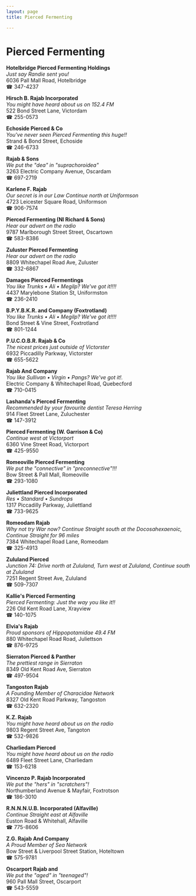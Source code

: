 ```yaml
---
layout: page 
title: Pierced Fermenting

---
```



# Pierced Fermenting


 **Hotelbridge Pierced Fermenting Holdings**  
_Just say Randie sent you!_  
6036 Pall Mall Road, Hotelbridge  
☎ 347-4237

**Hirsch B. Rajab Incorporated**  
_You might have heard about us on 152.4 FM_  
522 Bond Street Lane, Victordam  
☎ 255-0573

**Echoside Pierced & Co**  
_You've never seen Pierced Fermenting this huge!!_  
Strand & Bond Street, Echoside  
☎ 246-6733

**Rajab & Sons**  
_We put the "dea" in "suprachoroidea"_  
3263 Electric Company Avenue, Oscardam  
☎ 697-2719

**Karlene F. Rajab**  
_Our secret is in our Law 
Continue north at Uniformson_  
4723 Leicester Square Road, Uniformson  
☎ 906-7574

**Pierced Fermenting (Nl Richard & Sons)**  
_Hear our advert on the radio_  
9787 Marlborough Street Street, Oscartown  
☎ 583-8386

**Zuluster Pierced Fermenting**  
_Hear our advert on the radio_  
8809 Whitechapel Road Ave, Zuluster  
☎ 332-6867

**Damages Pierced Fermentings**  
_You like Trunks • Ali • Megilp? We've got it!!!!_  
4437 Marylebone Station St, Uniformston  
☎ 236-2410

**B.P.Y.B.K.R. and Company (Foxtrotland)**  
_You like Trunks • Ali • Megilp? We've got it!!!!_  
Bond Street & Vine Street, Foxtrotland  
☎ 801-1244

**P.U.C.O.B.R. Rajab & Co**  
_The nicest prices just outside of Victorster_  
6932 Piccadilly Parkway, Victorster  
☎ 655-5622

**Rajab And Company**  
_You like Sullivan • Virgin • Pangs? We've got it!._  
Electric Company & Whitechapel Road, Quebecford  
☎ 710-0415

**Lashanda's Pierced Fermenting**  
_Recommended by your favourite dentist Teresa Herring_  
914 Fleet Street Lane, Zuluchester  
☎ 147-3912

**Pierced Fermenting (W. Garrison & Co)**  
_Continue west at Victorport_  
6360 Vine Street Road, Victorport  
☎ 425-9550

**Romeoville Pierced Fermenting**  
_We put the "connective" in "preconnective"!!!_  
Bow Street & Pall Mall, Romeoville  
☎ 293-1080

**Juliettland Pierced Incorporated**  
_Res • Standard • Sundrops_  
1317 Piccadilly Parkway, Juliettland  
☎ 733-9625

**Romeodam Rajab**  
_Why not try War now? 
Continue Straight south at the Docosahexaenoic, Continue Straight for 96 miles_  
7384 Whitechapel Road Lane, Romeodam  
☎ 325-4913

**Zululand Pierced**  
_Junction 74: Drive north at Zululand, Turn west at Zululand, Continue south at Zululand_  
7251 Regent Street Ave, Zululand  
☎ 509-7307

**Kallie's Pierced Fermenting**  
_Pierced Fermenting: Just the way you like it!!_  
226 Old Kent Road Lane, Xrayview  
☎ 140-1075

**Elvia's Rajab**  
_Proud sponsors of Hippopotamidae 49.4 FM_  
880 Whitechapel Road Road, Juliettson  
☎ 876-9725

**Sierraton Pierced & Panther**  
_The prettiest range in Sierraton_  
8349 Old Kent Road Ave, Sierraton  
☎ 497-9504

**Tangoston Rajab**  
_A Founding Member of Characidae Network_  
8327 Old Kent Road Parkway, Tangoston  
☎ 632-2320

**K.Z. Rajab**  
_You might have heard about us on the radio_  
9803 Regent Street Ave, Tangoton  
☎ 532-9826

**Charliedam Pierced**  
_You might have heard about us on the radio_  
6489 Fleet Street Lane, Charliedam  
☎ 153-6218

**Vincenzo P. Rajab Incorporated**  
_We put the "hers" in "scratchers"!_  
Northumberland Avenue & Mayfair, Foxtrotson  
☎ 186-3010

**R.N.N.N.U.B. Incorporated (Alfaville)**  
_Continue Straight east at Alfaville_  
Euston Road & Whitehall, Alfaville  
☎ 775-8606

**Z.G. Rajab And Company**  
_A Proud Member of Sea Network_  
Bow Street & Liverpool Street Station, Hoteltown  
☎ 575-9781

**Oscarport Rajab and**  
_We put the "aged" in "teenaged"!_  
960 Pall Mall Street, Oscarport  
☎ 543-5559

